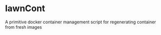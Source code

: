 # IawnCont
A primitive docker container management script for regenerating container from fresh images
